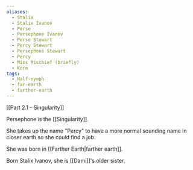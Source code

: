 ```yaml
---
aliases:
  - Stalix
  - Stalix Ivanov
  - Perse
  - Persephone Ivanov
  - Perse Stewart
  - Percy Stewart
  - Persephone Stewart
  - Percy
  - Miss Mischief (briefly)
  - Kore
tags:
  - Half-nymph
  - far-earth
  - farther-earth
---
```

[[Part 2.1 - Singularity]]

Persephone is the [[Singularity]]. 

She takes up the name "Percy" to have a more normal sounding name in closer earth so she could find a job.

She was born in [[Farther Earth|farther earth]].

Born Stalix Ivanov, she is [[Dami]]'s older sister.
